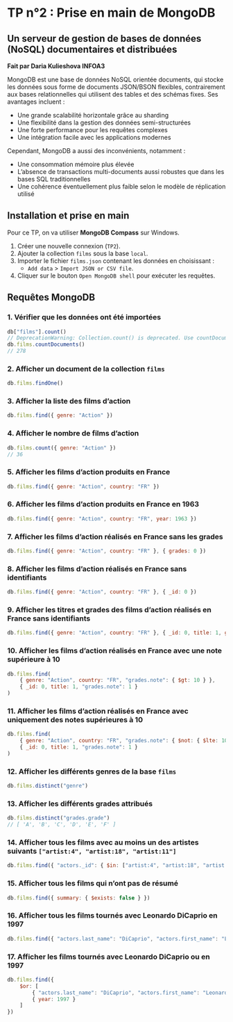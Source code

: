 # TP n°2 : Prise en main de MongoDB

## Un serveur de gestion de bases de données (NoSQL) documentaires et distribuées

**Fait par Daria Kulieshova INFOA3**

MongoDB est une base de données NoSQL orientée documents, qui stocke les données sous forme de documents JSON/BSON flexibles, contrairement aux bases relationnelles qui utilisent des tables et des schémas fixes. Ses avantages incluent :

- Une grande scalabilité horizontale grâce au sharding
- Une flexibilité dans la gestion des données semi-structurées
- Une forte performance pour les requêtes complexes
- Une intégration facile avec les applications modernes

Cependant, MongoDB a aussi des inconvénients, notamment :

- Une consommation mémoire plus élevée
- L’absence de transactions multi-documents aussi robustes que dans les bases SQL traditionnelles
- Une cohérence éventuellement plus faible selon le modèle de réplication utilisé

## Installation et prise en main

Pour ce TP, on va utiliser **MongoDB Compass** sur Windows.

1. Créer une nouvelle connexion (`TP2`).
2. Ajouter la collection `films` sous la base `local`.
3. Importer le fichier `films.json` contenant les données en choisissant :
   - `Add data` > `Import JSON or CSV file`.
4. Cliquer sur le bouton `Open MongoDB shell` pour exécuter les requêtes.

## Requêtes MongoDB

### 1. Vérifier que les données ont été importées

```javascript
db["films"].count()
// DeprecationWarning: Collection.count() is deprecated. Use countDocuments or estimatedDocumentCount.
db.films.countDocuments()
// 278
```

### 2. Afficher un document de la collection `films`

```javascript
db.films.findOne()
```

### 3. Afficher la liste des films d’action

```javascript
db.films.find({ genre: "Action" })
```

### 4. Afficher le nombre de films d’action

```javascript
db.films.count({ genre: "Action" })
// 36
```

### 5. Afficher les films d’action produits en France

```javascript
db.films.find({ genre: "Action", country: "FR" })
```

### 6. Afficher les films d’action produits en France en 1963

```javascript
db.films.find({ genre: "Action", country: "FR", year: 1963 })
```

### 7. Afficher les films d’action réalisés en France sans les grades

```javascript
db.films.find({ genre: "Action", country: "FR" }, { grades: 0 })
```

### 8. Afficher les films d’action réalisés en France sans identifiants

```javascript
db.films.find({ genre: "Action", country: "FR" }, { _id: 0 })
```

### 9. Afficher les titres et grades des films d’action réalisés en France sans identifiants

```javascript
db.films.find({ genre: "Action", country: "FR" }, { _id: 0, title: 1, grades: 1 })
```

### 10. Afficher les films d’action réalisés en France avec une note supérieure à 10

```javascript
db.films.find(
    { genre: "Action", country: "FR", "grades.note": { $gt: 10 } },
    { _id: 0, title: 1, "grades.note": 1 }
)
```

### 11. Afficher les films d’action réalisés en France avec uniquement des notes supérieures à 10

```javascript
db.films.find(
    { genre: "Action", country: "FR", "grades.note": { $not: { $lte: 10 } } },
    { _id: 0, title: 1, "grades.note": 1 }
)
```

### 12. Afficher les différents genres de la base `films`

```javascript
db.films.distinct("genre")
```

### 13. Afficher les différents grades attribués

```javascript
db.films.distinct("grades.grade")
// [ 'A', 'B', 'C', 'D', 'E', 'F' ]
```

### 14. Afficher tous les films avec au moins un des artistes suivants `["artist:4", "artist:18", "artist:11"]`

```javascript
db.films.find({ "actors._id": { $in: ["artist:4", "artist:18", "artist:11"] } })
```

### 15. Afficher tous les films qui n’ont pas de résumé

```javascript
db.films.find({ summary: { $exists: false } })
```

### 16. Afficher tous les films tournés avec Leonardo DiCaprio en 1997

```javascript
db.films.find({ "actors.last_name": "DiCaprio", "actors.first_name": "Leonardo", year: 1997 })
```

### 17. Afficher les films tournés avec Leonardo DiCaprio ou en 1997

```javascript
db.films.find({
    $or: [
        { "actors.last_name": "DiCaprio", "actors.first_name": "Leonardo" },
        { year: 1997 }
    ]
})
